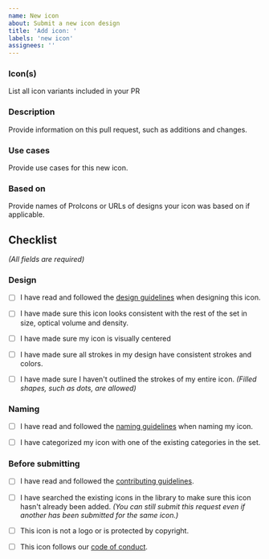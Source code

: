 ```yaml
---
name: New icon
about: Submit a new icon design
title: 'Add icon: '
labels: 'new icon'
assignees: ''
---
```

<!--
Thank you for contributing!

Please only include one icon per pull request unless the icons are similar.
-->

### Icon(s)
List all icon variants included in your PR

### Description
Provide information on this pull request, such as additions and changes.

### Use cases
Provide use cases for this new icon.

### Based on
Provide names of ProIcons or URLs of designs your icon was based on if applicable.

## Checklist
*(All fields are required)*

### Design
- [ ] I have read and followed the [design guidelines](https://procode-software.github.io/proicons/docs/contributing/design-guidelines) when designing this icon.

- [ ] I have made sure this icon looks consistent with the rest of the set in size, optical volume and density.

- [ ] I have made sure my icon is visually centered

- [ ] I have made sure all strokes in my design have consistent strokes and colors.

- [ ] I have made sure I haven't outlined the strokes of my entire icon.
*(Filled shapes, such as dots, are allowed)*

### Naming
- [ ] I have read and followed the [naming guidelines](https://procode-software.github.io/proicons/docs/contributing/design-guidelines#naming) when naming my icon.

- [ ] I have categorized my icon with one of the existing categories in the set.

### Before submitting
- [ ] I have read and followed the [contributing guidelines](https://github.com/ProCode-Software/proicons/blob/main/CONTRIBUTING.md).

- [ ] I have searched the existing icons in the library to make sure this icon hasn't already been added.
*(You can still submit this request even if another has been submitted for the same icon.)*

- [ ] This icon is not a logo or is protected by copyright.

- [ ] This icon follows our [code of conduct](https://github.com/ProCode-Software/proicons/blob/main/CODE*OF*CONDUCT.md).